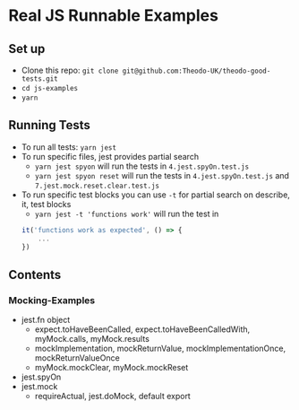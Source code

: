 # Real JS Runnable Examples

## Set up

- Clone this repo: `git clone git@github.com:Theodo-UK/theodo-good-tests.git`
- `cd js-examples`
- `yarn`

## Running Tests

- To run all tests: `yarn jest`
- To run specific files, jest provides partial search
    - `yarn jest spyon` will run the tests in `4.jest.spyOn.test.js`
    - `yarn jest spyon reset` will run the tests in `4.jest.spyOn.test.js` and `7.jest.mock.reset.clear.test.js`
- To run specific test blocks you can use `-t` for partial search on describe, it, test blocks
    - `yarn jest -t 'functions work'` will run the test in
    ```js
    it('functions work as expected', () => {
        ...
    })
    ```

## Contents

### <a id="mocking-examples"></a> Mocking-Examples

- jest.fn object 
    - expect.toHaveBeenCalled, expect.toHaveBeenCalledWith, myMock.calls, myMock.results
    - mockImplementation, mockReturnValue, mockImplementationOnce, mockReturnValueOnce
    - myMock.mockClear, myMock.mockReset
- jest.spyOn
- jest.mock
    - requireActual, jest.doMock, default export